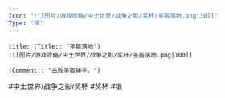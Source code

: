 ```yaml
---
Icon: "![[图片/游戏攻略/中土世界/战争之影/奖杯/圣盔落地.png|30]]"
Type: "银"
---
```

```ad-common-silver-trophy
title: (Title:: "圣盔落地")
![[图片/游戏攻略/中土世界/战争之影/奖杯/圣盔落地.png|100]]

(Comment:: "击败圣盔锤手。")
```

#中土世界/战争之影/奖杯 #奖杯 #银
